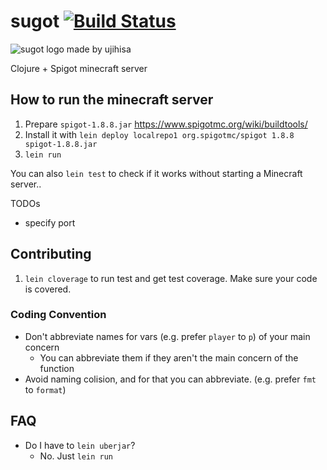 # sugot [![Build Status](http://jenkins.raa0121.info/job/sugot/badge/icon)](http://jenkins.raa0121.info/job/sugot/)

![sugot logo made by ujihisa](http://cache.gyazo.com/8b5b3fba0e9ea94b303acd77e8920a8c.png)

Clojure + Spigot minecraft server

## How to run the minecraft server

1. Prepare `spigot-1.8.8.jar` https://www.spigotmc.org/wiki/buildtools/
2. Install it with `lein deploy localrepo1 org.spigotmc/spigot 1.8.8 spigot-1.8.8.jar`
3. `lein run`

You can also `lein test` to check if it works without starting a Minecraft server..

TODOs

* specify port

## Contributing

1. `lein cloverage` to run test and get test coverage. Make sure your code is covered.

### Coding Convention

* Don't abbreviate names for vars (e.g. prefer `player` to `p`) of your main concern
    * You can abbreviate them if they aren't the main concern of the function
* Avoid naming colision, and for that you can abbreviate. (e.g. prefer `fmt` to `format`)

## FAQ

* Do I have to `lein uberjar`?
    * No. Just `lein run`
